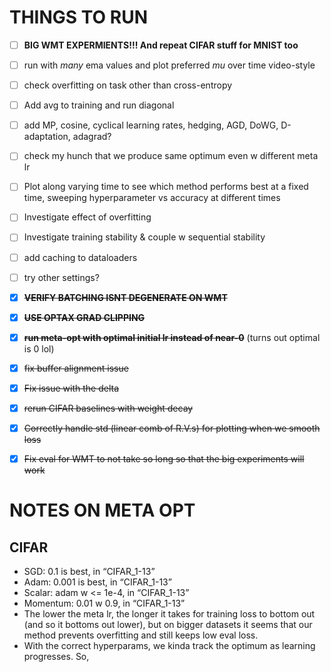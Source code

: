 # THINGS TO RUN
- [ ] **BIG WMT EXPERMIENTS!!! And repeat CIFAR stuff for MNIST too**
- [ ] run with *many* ema values and plot preferred $mu$ over time video-style
- [ ] check overfitting on task other than cross-entropy
- [ ] Add avg to training and run diagonal
- [ ] add MP, cosine, cyclical learning rates, hedging, AGD, DoWG, D-adaptation, adagrad?
- [ ] check my hunch that we produce same optimum even w different meta lr
- [ ] Plot along varying time to see which method performs best at a fixed time, sweeping hyperparameter vs accuracy at different times
- [ ] Investigate effect of overfitting
- [ ] Investigate training stability & couple w sequential stability
- [ ] add caching to dataloaders
- [ ] try other settings?

- [X] ~~**VERIFY BATCHING ISNT DEGENERATE ON WMT**~~
- [X] ~~**USE OPTAX GRAD CLIPPING**~~
- [X] ~~**run meta-opt with optimal initial lr instead of near-0**~~ (turns out optimal is 0 lol)
- [X] ~~fix buffer alignment issue~~
- [X] ~~Fix issue with the delta~~
- [X] ~~rerun CIFAR baselines with weight decay~~
- [X] ~~Correctly handle std (linear comb of R.V.s) for plotting when we smooth loss~~
- [X] ~~Fix eval for WMT to not take so long so that the big experiments will work~~

# NOTES ON META OPT
## CIFAR
- SGD: 0.1 is best, in “CIFAR_1-13”
- Adam: 0.001 is best, in “CIFAR_1-13”
- Scalar: adam w <= 1e-4, in “CIFAR_1-13”
- Momentum: 0.01 w 0.9, in “CIFAR_1-13”
- The lower the meta lr, the longer it takes for training loss to bottom out (and so it bottoms out lower), but on bigger datasets it seems that our method prevents overfitting and still keeps low eval loss. 
- With the correct hyperparams, we kinda track the optimum as learning progresses. So, 




